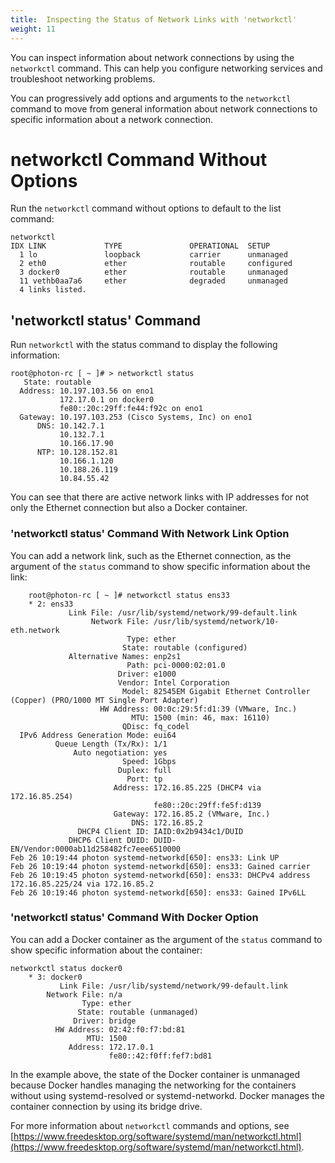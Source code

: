 ```yaml
---
title:  Inspecting the Status of Network Links with 'networkctl'
weight: 11
---
```


You can inspect information about network connections by using the `networkctl` command. This can help you configure networking services and troubleshoot networking problems. 

You can progressively add options and arguments to the `networkctl` command to move from general information about network connections to specific information about a network connection. 

# networkctl Command Without Options

Run the `networkctl` command without options to default to the list command:  

```console
networkctl
IDX LINK             TYPE               OPERATIONAL  SETUP
  1 lo               loopback           carrier      unmanaged
  2 eth0             ether              routable     configured
  3 docker0          ether              routable     unmanaged
  11 vethb0aa7a6     ether              degraded     unmanaged
  4 links listed.
```

## 'networkctl status' Command

Run `networkctl` with the status command to display the following information:  

```console
root@photon-rc [ ~ ]# > networkctl status
   State: routable
  Address: 10.197.103.56 on eno1
           172.17.0.1 on docker0
           fe80::20c:29ff:fe44:f92c on eno1
  Gateway: 10.197.103.253 (Cisco Systems, Inc) on eno1
      DNS: 10.142.7.1
           10.132.7.1
           10.166.17.90
      NTP: 10.128.152.81
           10.166.1.120
           10.188.26.119
           10.84.55.42

```

You can see that there are active network links with IP addresses for not only the Ethernet connection but also a Docker container.


### 'networkctl status' Command With Network Link Option


You can add a network link, such as the Ethernet connection, as the argument of the `status` command to show specific information about the link: 

```console
	root@photon-rc [ ~ ]# networkctl status ens33
	* 2: ens33
	         Link File: /usr/lib/systemd/network/99-default.link                                      
                  Network File: /usr/lib/systemd/network/10-eth.network                                       
                          Type: ether                                                                         
                         State: routable (configured)                               
             Alternative Names: enp2s1                                                                        
                          Path: pci-0000:02:01.0                                                              
                        Driver: e1000                                                                         
                        Vendor: Intel Corporation                                                             
                         Model: 82545EM Gigabit Ethernet Controller (Copper) (PRO/1000 MT Single Port Adapter)
                    HW Address: 00:0c:29:5f:d1:39 (VMware, Inc.)                                              
                           MTU: 1500 (min: 46, max: 16110)                                                    
                         QDisc: fq_codel                                                                      
  IPv6 Address Generation Mode: eui64                                                                         
          Queue Length (Tx/Rx): 1/1                                                                           
              Auto negotiation: yes                                                                           
                         Speed: 1Gbps                                                                         
                        Duplex: full                                                                          
                          Port: tp                                                                            
                       Address: 172.16.85.225 (DHCP4 via 172.16.85.254)                                       
                                fe80::20c:29ff:fe5f:d139                                                      
                       Gateway: 172.16.85.2 (VMware, Inc.)                                                    
                           DNS: 172.16.85.2                                                                   
               DHCP4 Client ID: IAID:0x2b9434c1/DUID                                                          
             DHCP6 Client DUID: DUID-EN/Vendor:0000ab11d258482fc7eee6510000                                   
Feb 26 10:19:44 photon systemd-networkd[650]: ens33: Link UP
Feb 26 10:19:44 photon systemd-networkd[650]: ens33: Gained carrier
Feb 26 10:19:45 photon systemd-networkd[650]: ens33: DHCPv4 address 172.16.85.225/24 via 172.16.85.2
Feb 26 10:19:46 photon systemd-networkd[650]: ens33: Gained IPv6LL
```

### 'networkctl status' Command With Docker Option

You can add a Docker container as the argument of the `status` command to show specific information about the container: 
	
```console
networkctl status docker0
	* 3: docker0
	       Link File: /usr/lib/systemd/network/99-default.link
	    Network File: n/a
	            Type: ether
	           State: routable (unmanaged)
	          Driver: bridge
	      HW Address: 02:42:f0:f7:bd:81
	             MTU: 1500
	         Address: 172.17.0.1
	                  fe80::42:f0ff:fef7:bd81
```

In the example above, the state of the Docker container is unmanaged because Docker handles managing the networking for the containers without using systemd-resolved or systemd-networkd. Docker manages the container connection by using its bridge drive.

For more information about `networkctl` commands and options, see [https://www.freedesktop.org/software/systemd/man/networkctl.html](https://www.freedesktop.org/software/systemd/man/networkctl.html).
